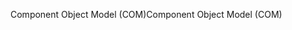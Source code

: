 <span data-ttu-id="c6a33-101">Component Object Model (COM)</span><span class="sxs-lookup"><span data-stu-id="c6a33-101">Component Object Model (COM)</span></span>